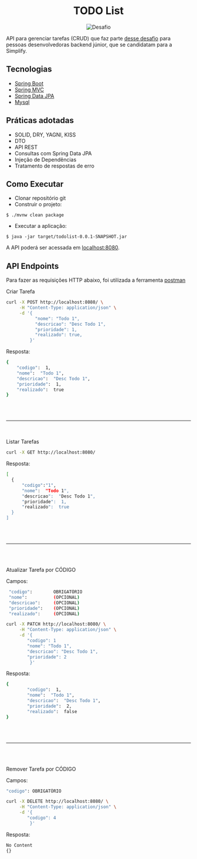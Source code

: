 
<!-- EXCEPTION HANDLER, TESTES -->

<h1 align="center">
  TODO List
</h1>

<p align="center">
 <img src="https://img.shields.io/static/v1?label=Tipo&message=Desafio&color=8257E5&labelColor=000000" alt="Desafio" />
</p>

API para gerenciar tarefas (CRUD) que faz parte [desse desafio](https://github.com/simplify-liferay/desafio-junior-backend-simplify) para pessoas desenvolvedoras backend júnior, que se candidatam para a Simplify.


## Tecnologias
 
- [Spring Boot](https://spring.io/projects/spring-boot)
- [Spring MVC](https://docs.spring.io/spring-framework/reference/web/webmvc.html)
- [Spring Data JPA](https://spring.io/projects/spring-data-jpa)
- [Mysql](https://dev.mysql.com/downloads/)

## Práticas adotadas

- SOLID, DRY, YAGNI, KISS
- DTO
- API REST
- Consultas com Spring Data JPA
- Injeção de Dependências
- Tratamento de respostas de erro

## Como Executar

- Clonar repositório git
- Construir o projeto:
```
$ ./mvnw clean package
```
- Executar a aplicação:
```
$ java -jar target/todolist-0.0.1-SNAPSHOT.jar
```

A API poderá ser acessada em [localhost:8080](http://localhost:8080).

## API Endpoints

Para fazer as requisições HTTP abaixo, foi utilizada a ferramenta [postman](https://www.postman.com/)

Criar Tarefa 
```bash
curl -X POST http://localhost:8080/ \
     -H "Content-Type: application/json" \
     -d '{
           "nome": "Todo 1",
           "descricao": "Desc Todo 1",
           "prioridade": 1,
           "realizado": true,
         }'
```

Resposta:

```bash
{
    "codigo":  1,
    "nome":  "Todo 1",
    "descricao":  "Desc Todo 1",
    "prioridade":  1,
    "realizado":  true
}
```
<br> </br>
<hr>
<br> </br>
Listar Tarefas

```bash
curl -X GET http://localhost:8080/
```

Resposta:
```bash
[
  {
      "codigo":"1",
      "nome":  "Todo 1",
      "descricao":  "Desc Todo 1",
      "prioridade":  1,
      "realizado":  true
  }
]
```

<br> </br>
<hr>
<br> </br>

Atualizar Tarefa por CÓDIGO

Campos:
```bash
 "codigo":        OBRIGATÓRIO
 "nome":          (OPCIONAL)
 "descricao":     (OPCIONAL)
 "prioridade":    (OPCIONAL)
 "realizado":     (OPCIONAL)
 ```

```bash
curl -X PATCH http://localhost:8080/ \
     -H "Content-Type: application/json" \
     -d '{
        "codigo": 1
        "nome": "Todo 1",
        "descricao": "Desc Todo 1",
        "prioridade": 2
         }'
```

Resposta:
```bash
{
        "codigo":  1,
        "nome":  "Todo 1",
        "descricao":  "Desc Todo 1",
        "prioridade":  2,
        "realizado":  false
}
```
<br> </br>
<hr>
<br> </br>

Remover Tarefa por CÓDIGO

Campos:
```bash
"codigo": OBRIGATÓRIO
```

```bash
curl -X DELETE http://localhost:8080/ \
     -H "Content-Type: application/json" \
     -d '{
        "codigo": 4
         }'
```

Resposta:
```bash
No Content
{}
```
